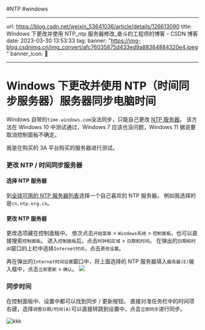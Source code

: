 #NTP #windows 


---
url: https://blog.csdn.net/weixin_53641036/article/details/126613090
title: Windows 下更改并使用 NTP_ntp 服务器修改_奋斗的工程师的博客 - CSDN 博客
date: 2023-03-30 13:53:33
tag: 
banner: "https://img-blog.csdnimg.cn/img_convert/afc76035875d433ed9a88364884320e4.jpeg"
banner_icon: 🔖

---


# Windows 下更改并使用 NTP（时间同步服务器）服务器同步电脑时间

Windows 自带的`time.windows.com`没法同步，只能自己更改 [NTP 服务器](https://so.csdn.net/so/search?q=NTP%E6%9C%8D%E5%8A%A1%E5%99%A8&spm=1001.2101.3001.7020)。 该方法在 Windows 10 中测试通过，Windows 7 应该也没问题，Windows 11 据说要取消控制面板不确定。

我是在购买的 3A 平台购买的服务器进行测试。

### 更改 NTP / 时间同步服务器

#### 选择 NTP 服务器

到[全球可用的 NTP 服务器列表](http://www.ntp.org.cn/pool)选择一个自己喜欢的 NTP 服务器。 例如我选择的是`cn.ntp.org.cn`。

#### 更改 NTP 服务器

更改选项藏在控制面板中。 依次点击`开始菜单` > `Windows系统` > `控制面板`，也可以直接搜索`控制面板`。 进入`控制面板`后，点击`时钟和区域` > `日期和时间`。 在弹出的`日期和时间`窗口的上栏中选择`Internet时间`，点击`更改设置`。

再在弹出的`Internet时间设置`窗口中，将上面选择的 NTP 服务器填入`服务器(E)`输入框中，点击`立即更新` > `确认`。
![](<assets/1680155613714.png>)
### 同步时间

在控制面板中、设置中都可以找到同步 / 更新按钮。 直接对准任务栏中的时间项右键，选择`调整日期/时间(A)`可以直接转跳到设置中，点击`立即同步`进行同步。

![kkk](<assets/1680155613883.png>)
